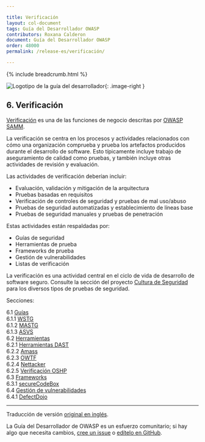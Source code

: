 ```yaml
---

title: Verificación
layout: col-document
tags: Guía del Desarrollador OWASP
contributors: Roxana Calderon
document: Guía del Desarrollador OWASP
order: 48000
permalink: /release-es/verificación/

---
```


{% include breadcrumb.html %}

<style type="text/css">
.image-right {
  height: 180px;
  display: block;
  margin-left: auto;
  margin-right: auto;
  float: right;
}
</style>

![Logotipo de la guía del desarrollador](../../assets/images/dg_logo.png "Guía del Desarrollador OWASP"){: .image-right }

## 6. Verificación

[Verificación][sammv] es una de las funciones de negocio descritas por [OWASP SAMM][samm].

La verificación se centra en los procesos y actividades relacionados con cómo una organización comprueba
y prueba los artefactos producidos durante el desarrollo de software.
Esto típicamente incluye trabajo de aseguramiento de calidad como pruebas, y también incluye otras actividades de revisión y evaluación.

Las actividades de verificación deberían incluir:

* Evaluación, validación y mitigación de la arquitectura
* Pruebas basadas en requisitos
* Verificación de controles de seguridad y pruebas de mal uso/abuso
* Pruebas de seguridad automatizadas y establecimiento de líneas base
* Pruebas de seguridad manuales y pruebas de penetración

Estas actividades están respaldadas por:

* Guías de seguridad
* Herramientas de prueba
* Frameworks de prueba
* Gestión de vulnerabilidades
* Listas de verificación

La verificación es una actividad central en el ciclo de vida de desarrollo de software seguro.
Consulte la sección del proyecto [Cultura de Seguridad][culturetest] para los diversos tipos de pruebas de seguridad.

Secciones:

6.1 [Guías](01-guides/toc.md)  
6.1.1 [WSTG](01-guides/01-wstg.md)  
6.1.2 [MASTG](01-guides/02-mastg.md)  
6.1.3 [ASVS](01-guides/03-asvs.md)  
6.2 [Herramientas](02-tools/toc.md)  
6.2.1 [Herramientas DAST](02-tools/01-dast.md)  
6.2.2 [Amass](02-tools/02-amass.md)  
6.2.3 [OWTF](02-tools/03-owtf.md)  
6.2.4 [Nettacker](02-tools/04-nettacker.md)  
6.2.5 [Verificación OSHP](02-tools/05-secure-headers.md)  
6.3 [Frameworks](03-frameworks/toc.md)  
6.3.1 [secureCodeBox](03-frameworks/01-secure-codebox.md)  
6.4 [Gestión de vulnerabilidades](04-vulnerability-management/toc.md)  
6.4.1 [DefectDojo](04-vulnerability-management/01-defectdojo.md)  

----
Traducción de versión [original en inglés][release0800].

La Guía del Desarrollador de OWASP es un esfuerzo comunitario; si hay algo que necesita cambios,
[cree un issue][issue0800] o [edítelo en GitHub][edit0800].

[release0800]: https://github.com/OWASP/www-project-developer-guide/blob/main/release/08-verification/toc.md
[culturetest]: https://owasp.org/www-project-security-culture/stable/7-Security_Testing/
[edit0800]: https://github.com/OWASP/www-project-developer-guide/blob/main/draft/08-verification/toc.md
[issue0800]: https://github.com/OWASP/www-project-developer-guide/issues/new?labels=enhancement&template=request.md&title=Update:%2008-verification/00-toc
[samm]: https://owaspsamm.org/about/
[sammv]: https://owaspsamm.org/model/verification/
